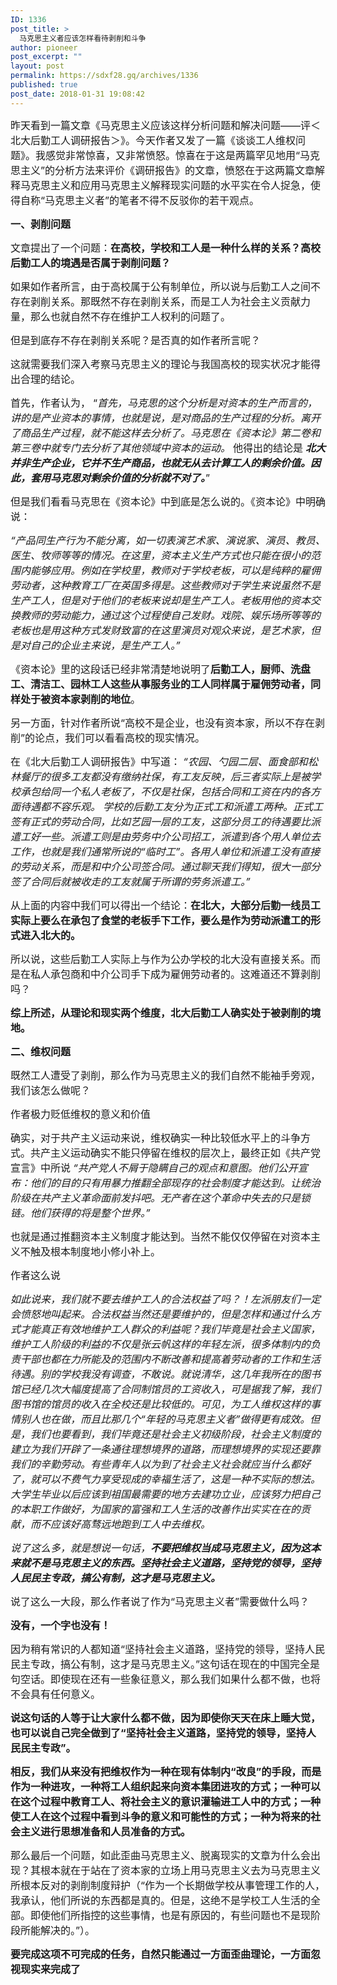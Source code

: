 ```yaml
---
ID: 1336
post_title: >
  马克思主义者应该怎样看待剥削和斗争
author: pioneer
post_excerpt: ""
layout: post
permalink: https://sdxf28.gq/archives/1336
published: true
post_date: 2018-01-31 19:08:42
---
```

<span style="font-size: medium;">昨天看到一篇文章《马克思主义应该这样分析问题和解决问题——评＜北大后勤工人调研报告＞》。今天作者又发了一篇《谈谈工人维权问题》。我感觉非常惊喜，又非常愤怒。惊喜在于这是两篇罕见地用“马克思主义”的分析方法来评价《调研报告》的文章，愤怒在于这两篇文章解释马克思主义和应用马克思主义解释现实问题的水平实在令人捉急，使得自称“马克思主义者”的笔者不得不反驳你的若干观点。</span>

<span style="font-size: medium;"><strong>一、剥削问题</strong></span>

<span style="font-size: medium;">文章提出了一个问题：<strong>在高校，学校和工人是一种什么样的关系？高校后勤工人的境遇是否属于剥削问题？</strong></span>

<span style="font-size: medium;">如果如作者所言，由于高校属于公有制单位，所以说与后勤工人之间不存在剥削关系。那既然不存在剥削关系，而是工人为社会主义贡献力量，那么也就自然不存在维护工人权利的问题了。</span>

<span style="font-size: medium;">但是到底存不存在剥削关系呢？是否真的如作者所言呢？</span>

<span style="font-size: medium;">这就需要我们深入考察马克思主义的理论与我国高校的现实状况才能得出合理的结论。</span>

<span style="font-size: medium;">首先，作者认为，</span>
<span style="font-size: medium;">“<i>首先，马克思的这个分析是对资本的生产而言的，讲的是产业资本的事情，也就是说，是对商品的生产过程的分析。离开了商品生产过程，就不能这样去分析了。马克思在《资本论》第二卷和第三卷中就专门去分析了其他领域中资本的运动。</i></span>
<span style="font-size: medium;">他得出的结论是</span>
<span style="font-size: medium;"><i><strong>北大并非生产企业，它并不生产商品，也就无从去计算工人的剩余价值。因此，套用马克思对剩余价值的分析就不对了。</strong></i>”</span>

<span style="font-size: medium;">但是我们看看马克思在《资本论》中到底是怎么说的。《资本论》中明确说：</span>

<span style="font-size: medium;"><i>“产品同生产行为不能分离，如一切表演艺术家、演说家、演员、教员、医生、牧师等等的情况。在这里，资本主义生产方式也只能在很小的范围内能够应用。例如在学校里，教师对于学校老板，可以是纯粹的雇佣劳动者，这种教育工厂在英国多得是。这些教师对于学生来说虽然不是生产工人，但是对于他们的老板来说却是生产工人。老板用他的资本交换教师的劳动能力，通过这个过程使自己发财。戏院、娱乐场所等等的老板也是用这种方式发财致富的在这里演员对观众来说，是艺术家，但是对自己的企业主来说，是生产工人。”</i></span>

<span style="font-size: medium;">《资本论》里的这段话已经非常清楚地说明了<strong>后勤工人，厨师、洗盘工、清洁工、园林工人这些从事服务业的工人同样属于雇佣劳动者，同样处于被资本家剥削的地位</strong>。</span>

<span style="font-size: medium;">另一方面，针对作者所说“高校不是企业，也没有资本家，所以不存在剥削”的论点，我们可以看看高校的现实情况。</span>

<span style="font-size: medium;">在《北大后勤工人调研报告》中写道：</span>
<i><span style="font-size: medium;">“农园、勺园二层、面食部和松林餐厅的很多工友都没有缴纳社保，有工友反映，后三者实际上是被学校承包给同一个私人老板了，不仅是社保，包括合同和工资在内的各方面待遇都不容乐观。</span>
<span style="font-size: medium;">学校的后勤工友分为正式工和派遣工两种。正式工签有正式的劳动合同，比如艺园一层的工友，这部分员工的待遇要比派遣工好一些。派遣工则是由劳务中介公司招工，派遣到各个用人单位去工作，也就是我们通常所说的“临时工”。各用人单位和派遣工没有直接的劳动关系，而是和中介公司签合同。通过聊天我们得知，很大一部分签了合同后就被收走的工友就属于所谓的劳务派遣工。”</span></i>

<span style="font-size: medium;">从上面的内容中我们可以得出一个结论：<strong>在北大，大部分后勤一线员工实际上要么在承包了食堂的老板手下工作，要么是作为劳动派遣工的形式进入北大的。</strong></span>

<span style="font-size: medium;">所以说，这些后勤工人实际上与作为公办学校的北大没有直接关系。而是在私人承包商和中介公司手下成为雇佣劳动者的。这难道还不算剥削吗？</span>

<strong><span style="font-size: medium;">综上所述，从理论和现实两个维度，北大后勤工人确实处于被剥削的境地。</span>

<span style="font-size: medium;">二、维权问题</span></strong>

<span style="font-size: medium;">既然工人遭受了剥削，那么作为马克思主义的我们自然不能袖手旁观，我们该怎么做呢？</span>

<span style="font-size: medium;">作者极力贬低维权的意义和价值</span>

<span style="font-size: medium;">确实，对于共产主义运动来说，维权确实一种比较低水平上的斗争方式。共产主义运动确实不能只停留在维权的层次上，最终正如《共产党宣言》中所说</span>
<span style="font-size: medium;"><i>“共产党人不屑于隐瞒自己的观点和意图。他们公开宣布：他们的目的只有用暴力推翻全部现存的社会制度才能达到。让统治阶级在共产主义革命面前发抖吧。无产者在这个革命中失去的只是锁链。他们获得的将是整个世界。”</i></span>

<span style="font-size: medium;">也就是通过推翻资本主义制度才能达到。当然不能仅仅停留在对资本主义不触及根本制度地小修小补上。</span>

<span style="font-size: medium;">作者这么说</span>

<i><span style="font-size: medium;">如此说来，我们就不要去维护工人的合法权益了吗？！左派朋友们一定会愤怒地叫起来。合法权益当然还是要维护的，但是怎样和通过什么方式才能真正有效地维护工人群众的利益呢？我们毕竟是社会主义国家，维护工人阶级的利益的不仅是张云帆这样的年轻左派，很多体制内的负责干部也都在力所能及的范围内不断改善和提高着劳动者的工作和生活待遇。别的学校我没有调查，不敢说。就说清华，这几年我所在的图书馆已经几次大幅度提高了合同制馆员的工资收入，可是据我了解，我们图书馆的馆员的收入在全校还是比较低的。可见，为工人维权这样的事情别人也在做，而且比那几个“年轻的马克思主义者”做得更有成效。但是，我们也要看到，我们毕竟还是社会主义初级阶段，社会主义制度的建立为我们开辟了一条通往理想境界的道路，而理想境界的实现还要靠我们的辛勤劳动。有些青年人以为到了社会主义社会就应当什么都好了，就可以不费气力享受现成的幸福生活了，这是一种不实际的想法。大学生毕业以后应该到祖国最需要的地方去建功立业，应该努力把自己的本职工作做好，为国家的富强和工人生活的改善作出实实在在的贡献，而不应该好高骛远地跑到工人中去维权。</span>

<span style="font-size: medium;">说了这么多，就是想说一句话，<strong>不要把维权当成马克思主义，因为这本来就不是马克思主义的东西。坚持社会主义道路，坚持党的领导，坚持人民民主专政，搞公有制，这才是马克思主义。</strong></span></i>

<span style="font-size: medium;">说了这么一大段，那么作者说了作为“马克思主义者”需要做什么吗？</span>

<span style="font-size: medium;"><strong>没有，一个字也没有！</strong></span>

<span style="font-size: medium;">因为稍有常识的人都知道“坚持社会主义道路，坚持党的领导，坚持人民民主专政，搞公有制，这才是马克思主义。”这句话在现在的中国完全是句空话。即使现在还有一些象征意义，那么我们如果什么都不做，也将不会具有任何意义。</span>

<strong><span style="font-size: medium;">说这句话的人等于让大家什么都不做，因为即使你天天在床上睡大觉，也可以说自己完全做到了“坚持社会主义道路，坚持党的领导，坚持人民民主专政”。</span>

<span style="font-size: medium;">相反，我们从来没有把维权作为一种在现有体制内“改良”的手段，而是作为一种进攻，一种将工人组织起来向资本集团进攻的方式；一种可以在这个过程中教育工人、将社会主义的意识灌输进工人中的方式；一种使工人在这个过程中看到斗争的意义和可能性的方式；一种为将来的社会主义进行思想准备和人员准备的方式。</span></strong>

<span style="font-size: medium;">那么最后一个问题，如此歪曲马克思主义、脱离现实的文章为什么会出现？其根本就在于站在了资本家的立场上用马克思主义去为马克思主义所根本反对的剥削制度辩护（“作为一个长期做学校从事管理工作的人，我承认，他们所说的东西都是真的。但是，这绝不是学校工人生活的全部。即使他们所指控的这些事情，也是有原因的，有些问题也不是现阶段所能解决的。”）。</span>

<span style="font-size: medium;"><strong>要完成这项不可完成的任务，自然只能通过一方面歪曲理论，一方面忽视现实来完成了</strong></span>